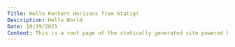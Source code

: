 ```yaml
---
Title: Hello Kontent Horizons from Statiq!
Description: Hello World
Date: 10/19/2021
Content: This is a root page of the statically generated site powered by Statiq. This page is rendered by Razor view template. Statiq Web is a powerful static website generation toolkit suitable for most use cases. It's built on top of Statiq Framework, so you can always extend or customize it beyond those base capabilities as well. This is an example of how to render one single page.
---
```

